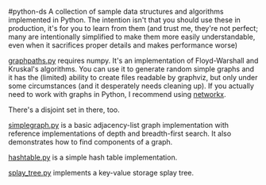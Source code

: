 #python-ds
A collection of sample data structures and algorithms implemented in Python. The intention isn't that you should use these in production, it's for you to learn from them (and trust me, they're not perfect; many are intentionally simplified to make them more easily understandable, even when it sacrifices proper details and makes performance worse)

[graphpaths.py](graphs.py) requires numpy. It's an implementation of Floyd-Warshall and Kruskal's algorithms. You can use it to generate random simple graphs and it has the (limited) ability to create files readable by graphviz, but only under some circumstances (and it desperately needs cleaning up). If you actually need to work with graphs in Python, I recommend using [networkx](https://networkx.github.io/).

There's a disjoint set in there, too.

[simplegraph.py](simplegraph.py) is a basic adjacency-list graph implementation with reference implementations of depth and breadth-first search. It also demonstrates how to find components of a graph.

[hashtable.py](hashtable.py) is a simple hash table implementation.

[splay_tree.py](splay_tree.py) implements a key-value storage splay tree.

